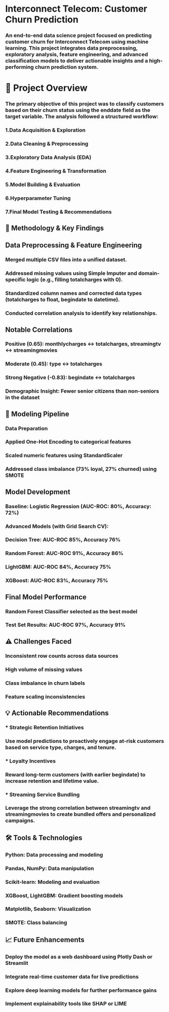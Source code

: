 
# Interconnect Telecom: Customer Churn Prediction 
### An end-to-end data science project focused on predicting customer churn for Interconnect Telecom using machine learning. This project integrates data preprocessing, exploratory analysis, feature engineering, and advanced classification models to deliver actionable insights and a high-performing churn prediction system.

# 📌 Project Overview
### The primary objective of this project was to classify customers based on their churn status using the enddate field as the target variable. The analysis followed a structured workflow:

### 1.Data Acquisition & Exploration
### 2.Data Cleaning & Preprocessing
### 3.Exploratory Data Analysis (EDA)
### 4.Feature Engineering & Transformation
### 5.Model Building & Evaluation
### 6.Hyperparameter Tuning
### 7.Final Model Testing & Recommendations
## 🧠 Methodology & Key Findings
## Data Preprocessing & Feature Engineering
### Merged multiple CSV files into a unified dataset.
### Addressed missing values using Simple Imputer and domain-specific logic (e.g., filling totalcharges with 0).
### Standardized column names and corrected data types (totalcharges to float, begindate to datetime).
### Conducted correlation analysis to identify key relationships.
## Notable Correlations
### Positive (0.65): monthlycharges ↔ totalcharges, streamingtv ↔ streamingmovies
### Moderate (0.45): type ↔ totalcharges
### Strong Negative (-0.83): begindate ↔ totalcharges
### Demographic Insight: Fewer senior citizens than non-seniors in the dataset
## 🧪 Modeling Pipeline
### Data Preparation
### Applied One-Hot Encoding to categorical features
### Scaled numeric features using StandardScaler
### Addressed class imbalance (73% loyal, 27% churned) using SMOTE
## Model Development
### Baseline: Logistic Regression (AUC-ROC: 80%, Accuracy: 72%)
### Advanced Models (with Grid Search CV):
### Decision Tree: AUC-ROC 85%, Accuracy 76%
### Random Forest: AUC-ROC 91%, Accuracy 86%
### LightGBM: AUC-ROC 84%, Accuracy 75%
### XGBoost: AUC-ROC 83%, Accuracy 75%
## Final Model Performance
### Random Forest Classifier selected as the best model
### Test Set Results: AUC-ROC 97%, Accuracy 91%
## ⚠️ Challenges Faced
### Inconsistent row counts across data sources
### High volume of missing values
### Class imbalance in churn labels
### Feature scaling inconsistencies
## 💡 Actionable Recommendations
### * Strategic Retention Initiatives
### Use model predictions to proactively engage at-risk customers based on service type, charges, and tenure.

### * Loyalty Incentives
### Reward long-term customers (with earlier begindate) to increase retention and lifetime value.

### * Streaming Service Bundling
### Leverage the strong correlation between streamingtv and streamingmovies to create bundled offers and personalized campaigns.

## 🛠️ Tools & Technologies
### Python: Data processing and modeling
### Pandas, NumPy: Data manipulation
### Scikit-learn: Modeling and evaluation
### XGBoost, LightGBM: Gradient boosting models
### Matplotlib, Seaborn: Visualization
### SMOTE: Class balancing
## 📈 Future Enhancements
### Deploy the model as a web dashboard using Plotly Dash or Streamlit
### Integrate real-time customer data for live predictions
### Explore deep learning models for further performance gains
### Implement explainability tools like SHAP or LIME






